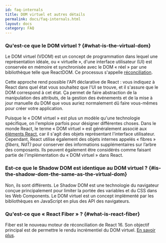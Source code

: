 ```yaml
---
id: faq-internals
title: DOM virtuel et autres détails
permalink: docs/faq-internals.html
layout: docs
category: FAQ
---
```


### Qu'est-ce que le DOM virtuel ? {#what-is-the-virtual-dom}

Le DOM virtuel (VDOM) est un concept de programmation dans lequel une représentation idéale, ou « virtuelle », d'une interface utilisateur (UI) est conservée en mémoire et synchronisée avec le DOM « réel » par une bibliothèque telle que ReactDOM. Ce processus s'appelle [réconciliation](/docs/reconciliation.html).

Cette approche rend possible l'API déclarative de React : vous indiquez à React dans quel état vous souhaitez que l'UI se trouve, et il s'assure que le DOM correspond à cet état. Ça permet de faire abstraction de la manipulation des attributs, de la gestion des événements et de la mise à jour manuelle du DOM que vous auriez normalement dû faire vous-mêmes pour créer votre application.

Puisque le « DOM virtuel » est plus un modèle qu'une technologie spécifique, on l'emploie parfois pour désigner différentes choses. Dans le monde React, le terme « DOM virtuel » est généralement associé aux [éléments React](/docs/rendering-elements.html), car il s'agit des objets représentant l'interface utilisateur. Cependant, React utilise également des objets internes appelés « fibres » _(fibers, NdT)_ pour conserver des informations supplémentaires sur l’arbre des composants. Ils peuvent également être considérés comme faisant partie de l'implémentation du « DOM virtuel » dans React.

### Est-ce que le Shadow DOM est identique au DOM virtuel ? {#is-the-shadow-dom-the-same-as-the-virtual-dom}

Non, ils sont différents. Le Shadow DOM est une technologie du navigateur conçue principalement pour limiter la portée des variables et du CSS dans les Web Components. Le DOM virtuel est un concept implémenté par les bibliothèques en JavaScript en plus des API des navigateurs.

### Qu'est-ce que « React Fiber » ? {#what-is-react-fiber}

Fiber est le nouveau moteur de réconciliation de React 16. Son objectif principal est de permettre le rendu incrémentiel du DOM virtuel. [En savoir plus](https://github.com/acdlite/react-fiber-architecture).
